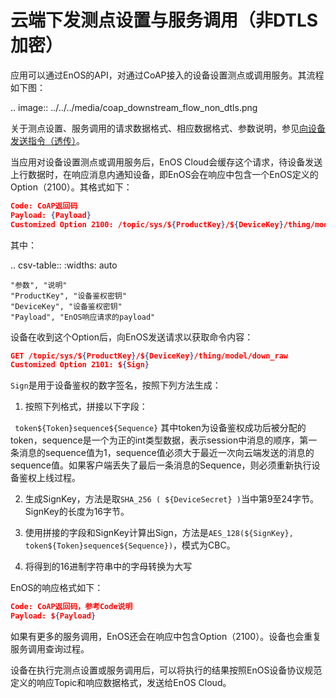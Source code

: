 # 云端下发测点设置与服务调用（非DTLS加密）

应用可以通过EnOS的API，对通过CoAP接入的设备设置测点或调用服务。其流程如下图：

.. image:: ../../../media/coap_downstream_flow_non_dtls.png 

关于测点设置、服务调用的请求数据格式、相应数据格式、参数说明，参见[向设备发送指令（透传）](../mqtt/downstream/devices/invoke_services_pass)。

当应用对设备设置测点或调用服务后，EnOS Cloud会缓存这个请求，待设备发送上行数据时，在响应消息内通知设备，即EnOS会在响应中包含一个EnOS定义的Option（2100）。其格式如下：

```json
Code: CoAP返回码
Payload: {Payload}
Customized Option 2100: /topic/sys/${ProductKey}/${DeviceKey}/thing/model/down_raw
``` 
其中：

.. csv-table::
    :widths: auto

    "参数", "说明"
    "ProductKey", "设备鉴权密钥"
    "DeviceKey", "设备鉴权密钥"
    "Payload", "EnOS响应请求的payload"

设备在收到这个Option后，向EnOS发送请求以获取命令内容：
```json
GET /topic/sys/${ProductKey}/${DeviceKey}/thing/model/down_raw
Customized Option 2101: ${Sign}
```

`Sign`是用于设备鉴权的数字签名，按照下列方法生成：

1. 按照下列格式，拼接以下字段：

 ` token${Token}sequence${Sequence}`
 其中token为设备鉴权成功后被分配的token，sequence是一个为正的int类型数据，表示session中消息的顺序，第一条消息的sequence值为1，sequence值必须大于最近一次向云端发送的消息的sequence值。如果客户端丢失了最后一条消息的Sequence，则必须重新执行设备鉴权上线过程。<!--丢失最后一条消息的sequence，是指期待的sequence与ACK里包含的sequence不符吗？-->

2. 生成SignKey，方法是取`SHA_256 ( ${DeviceSecret} )`当中第9至24字节。SignKey的长度为16字节。

3. 使用拼接的字段和SignKey计算出Sign，方法是`AES_128(${SignKey}, token${Token}sequence${Sequence})`，模式为CBC。

4. 将得到的16进制字符串中的字母转换为大写

EnOS的响应格式如下：

```json
Code: CoAP返回码，参考Code说明
Payload: ${Payload}
```

如果有更多的服务调用，EnOS还会在响应中包含Option（2100）。设备也会重复服务调用查询过程。

设备在执行完测点设置或服务调用后，可以将执行的结果按照EnOS设备协议规范定义的响应Topic和响应数据格式，发送给EnOS Cloud。